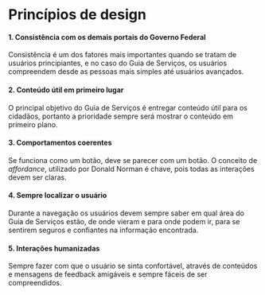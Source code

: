 # Princípios de design

#### 1. Consistência com os demais portais do Governo Federal
Consistência é um dos fatores mais importantes quando se tratam de usuários principiantes, e no caso do Guia de Serviços, os usuários compreendem desde as pessoas mais simples até usuários avançados.

#### 2. Conteúdo útil em primeiro lugar
O principal objetivo do Guia de Serviços é entregar conteúdo útil para os cidadãos, portanto a prioridade sempre será mostrar o conteúdo em primeiro plano.

#### 3. Comportamentos coerentes
Se funciona como um botão, deve se parecer com um botão. O conceito de _affordance_, utilizado por Donald Norman é chave, pois todas as interações devem ser claras. 

#### 4. Sempre localizar o usuário
Durante a navegação os usuários devem sempre saber em qual área do Guia de Serviços estão, de onde vieram e para onde podem ir, para se sentirem seguros e confiantes na informação encontrada.

#### 5. Interações humanizadas
Sempre fazer com que o usuário se sinta confortável, através de conteúdos e mensagens de feedback amigáveis e sempre fáceis de ser compreendidos.

